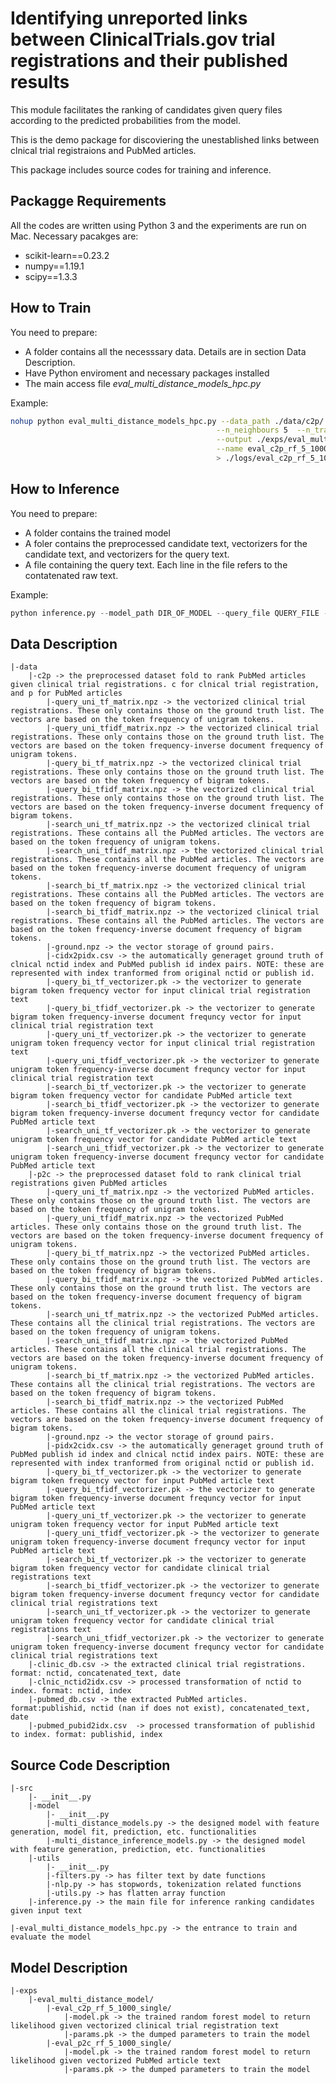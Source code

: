 # Identifying unreported links between ClinicalTrials.gov trial registrations and their published results

This module facilitates the ranking of candidates given query files according to the predicted probabilities from the model. 

This is the demo package for discoviering the unestablished links between clnical trial registraions and PubMed articles.

This package includes source codes for training and inference.

## Packagge Requirements

All the codes are written using Python 3 and the experiments are run on Mac.
Necessary pacakges are:
* scikit-learn==0.23.2
* numpy==1.19.1
* scipy==1.3.3

## How to Train
You need to prepare:
* A folder contains all the necesssary data. Details are in section Data Description.
* Have Python enviroment and necessary packages installed
* The main access file *eval_multi_distance_models_hpc.py*

Example:
```bash
nohup python eval_multi_distance_models_hpc.py --data_path ./data/c2p/ \
                                              --n_neighbours 5  --n_train 1000 \
                                              --output ./exps/eval_multi_distance_model/ \
                                              --name eval_c2p_rf_5_1000_single --override \
                                              > ./logs/eval_c2p_rf_5_1000_single.log 2>&1 &
```

## How to Inference
You need to prepare:
* A folder contains the trained model
* A foler contains the preprocessed candidate text, vectorizers for the candidate text, and vectorizers for the query text. 
* A file containing the query text. Each line in the file refers to the contatenated raw text.

Example:
```python
python inference.py --model_path DIR_OF_MODEL --query_file QUERY_FILE --search_path DIR_OF_SEARCH_FILES --output DIR_OF_OUTPUT
```

## Data Description

    |-data
        |-c2p -> the preprocessed dataset fold to rank PubMed articles given clinical trial registrations. c for clnical trial registration, and p for PubMed articles
            |-query_uni_tf_matrix.npz -> the vectorized clinical trial registrations. These only contains those on the ground truth list. The vectors are based on the token frequency of unigram tokens.
            |-query_uni_tfidf_matrix.npz -> the vectorized clinical trial registrations. These only contains those on the ground truth list. The vectors are based on the token frequency-inverse document frequency of unigram tokens.
            |-query_bi_tf_matrix.npz -> the vectorized clinical trial registrations. These only contains those on the ground truth list. The vectors are based on the token frequency of bigram tokens.
            |-query_bi_tfidf_matrix.npz -> the vectorized clinical trial registrations. These only contains those on the ground truth list. The vectors are based on the token frequency-inverse document frequency of bigram tokens.
            |-search_uni_tf_matrix.npz -> the vectorized clinical trial registrations. These contains all the PubMed articles. The vectors are based on the token frequency of unigram tokens.
            |-search_uni_tfidf_matrix.npz -> the vectorized clinical trial registrations. These contains all the PubMed articles. The vectors are based on the token frequency-inverse document frequency of unigram tokens.
            |-search_bi_tf_matrix.npz -> the vectorized clinical trial registrations. These contains all the PubMed articles. The vectors are based on the token frequency of bigram tokens.
            |-search_bi_tfidf_matrix.npz -> the vectorized clinical trial registrations. These contains all the PubMed articles. The vectors are based on the token frequency-inverse document frequency of bigram tokens.
            |-ground.npz -> the vector storage of ground pairs.
            |-cidx2pidx.csv -> the automatically generaget ground truth of clnical nctid index and PubMed publish id index pairs. NOTE: these are represented with index tranformed from original nctid or publish id.
            |-query_bi_tf_vectorizer.pk -> the vectorizer to generate bigram token frequency vector for input clinical trial registration text
            |-query_bi_tfidf_vectorizer.pk -> the vectorizer to generate bigram token frequency-inverse document frequncy vector for input clinical trial registration text
            |-query_uni_tf_vectorizer.pk -> the vectorizer to generate unigram token frequency vector for input clinical trial registration text
            |-query_uni_tfidf_vectorizer.pk -> the vectorizer to generate unigram token frequency-inverse document frequncy vector for input clinical trial registration text
            |-search_bi_tf_vectorizer.pk -> the vectorizer to generate bigram token frequency vector for candidate PubMed article text
            |-search_bi_tfidf_vectorizer.pk -> the vectorizer to generate bigram token frequency-inverse document frequncy vector for candidate PubMed article text
            |-search_uni_tf_vectorizer.pk -> the vectorizer to generate unigram token frequency vector for candidate PubMed article text
            |-search_uni_tfidf_vectorizer.pk -> the vectorizer to generate unigram token frequency-inverse document frequncy vector for candidate PubMed article text
        |-p2c -> the preprocessed dataset fold to rank clinical trial registrations given PubMed articles
            |-query_uni_tf_matrix.npz -> the vectorized PubMed articles. These only contains those on the ground truth list. The vectors are based on the token frequency of unigram tokens.
            |-query_uni_tfidf_matrix.npz -> the vectorized PubMed articles. These only contains those on the ground truth list. The vectors are based on the token frequency-inverse document frequency of unigram tokens.
            |-query_bi_tf_matrix.npz -> the vectorized PubMed articles. These only contains those on the ground truth list. The vectors are based on the token frequency of bigram tokens.
            |-query_bi_tfidf_matrix.npz -> the vectorized PubMed articles. These only contains those on the ground truth list. The vectors are based on the token frequency-inverse document frequency of bigram tokens.
            |-search_uni_tf_matrix.npz -> the vectorized PubMed articles. These contains all the clinical trial registrations. The vectors are based on the token frequency of unigram tokens.
            |-search_uni_tfidf_matrix.npz -> the vectorized PubMed articles. These contains all the clinical trial registrations. The vectors are based on the token frequency-inverse document frequency of unigram tokens.
            |-search_bi_tf_matrix.npz -> the vectorized PubMed articles. These contains all the clinical trial registrations. The vectors are based on the token frequency of bigram tokens.
            |-search_bi_tfidf_matrix.npz -> the vectorized PubMed articles. These contains all the clinical trial registrations. The vectors are based on the token frequency-inverse document frequency of bigram tokens.
            |-ground.npz -> the vector storage of ground pairs.
            |-pidx2cidx.csv -> the automatically generaget ground truth of PubMed publish id index and clnical nctid index pairs. NOTE: these are represented with index tranformed from original nctid or publish id.
            |-query_bi_tf_vectorizer.pk -> the vectorizer to generate bigram token frequency vector for input PubMed article text
            |-query_bi_tfidf_vectorizer.pk -> the vectorizer to generate bigram token frequency-inverse document frequncy vector for input PubMed article text
            |-query_uni_tf_vectorizer.pk -> the vectorizer to generate unigram token frequency vector for input PubMed article text
            |-query_uni_tfidf_vectorizer.pk -> the vectorizer to generate unigram token frequency-inverse document frequncy vector for input PubMed article text
            |-search_bi_tf_vectorizer.pk -> the vectorizer to generate bigram token frequency vector for candidate clinical trial registrations text
            |-search_bi_tfidf_vectorizer.pk -> the vectorizer to generate bigram token frequency-inverse document frequncy vector for candidate clinical trial registrations text
            |-search_uni_tf_vectorizer.pk -> the vectorizer to generate unigram token frequency vector for candidate clinical trial registrations text
            |-search_uni_tfidf_vectorizer.pk -> the vectorizer to generate unigram token frequency-inverse document frequncy vector for candidate clinical trial registrations text
        |-clinic_db.csv -> the extracted clinical trial registrations. format: nctid, concatenated_text, date
        |-clnic_nctid2idx.csv -> processed transformation of nctid to index. format: nctid, index
        |-pubmed_db.csv -> the extracted PubMed articles. format:publishid, nctid (nan if does not exist), concatenated_text, date
        |-pubmed_pubid2idx.csv  -> processed transformation of publishid to index. format: publishid, index

## Source Code Description
    |-src
        |- __init__.py
        |-model
            |- __init__.py
            |-multi_distance_models.py -> the designed model with feature generation, model fit, prediction, etc. functionalities
            |-multi_distance_inference_models.py -> the designed model with feature generation, prediction, etc. functionalities
        |-utils
            |- __init__.py
            |-filters.py -> has filter text by date functions
            |-nlp.py -> has stopwords, tokenization related functions
            |-utils.py -> has flatten array function
        |-inference.py -> the main file for inference ranking candidates given input text
        
    |-eval_multi_distance_models_hpc.py -> the entrance to train and evaluate the model
    
## Model Description
    
    |-exps
        |-eval_multi_distance_model/
            |-eval_c2p_rf_5_1000_single/
                |-model.pk -> the trained random forest model to return likelihood given vectorized clinical trial registration text
                |-params.pk -> the dumped parameters to train the model
            |-eval_p2c_rf_5_1000_single/
                |-model.pk -> the trained random forest model to return likelihood given vectorized PubMed article text
                |-params.pk -> the dumped parameters to train the model
        
